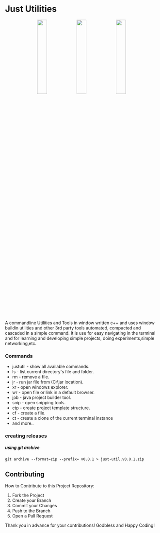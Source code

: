  # Just Utilities
 
 <p align="center">
  <img width="25%" height="25%" src="https://github.com/marcuwynu23/just-utility/blob/main/docs/images/1.jpg" />
   <img width="25%" height="25%" src="https://github.com/marcuwynu23/just-utility/blob/main/docs/images/2.jpg" />
    <img width="25%" height="25%" src="https://github.com/marcuwynu23/just-utility/blob/main/docs/images/3.jpg" />
</p>
 
 A commandline Utilities and Tools in window written c++ and uses window buildin utilities and other 3rd party tools 
 automated, compacted and cascaded in a simple command. It is use for easy navigating in the terminal and for learning 
 and developing simple projects, doing experiments,simple networking,etc.
### Commands
- justutil - show all available commands.
- ls - list current directory's file and folder.
- rm - remove a file.
- jr - run jar file from (C:\jar location).
- xr - open windows explorer.
- wr - open file or link in a default browser.
- jpb - java project builder tool.
- snip - open snipping tools.
- ctp - create project template structure.
- cf - create a file.
- ct - create a clone of the current terminal instance
- and more..
### creating releases

##### using git archive
``git archive --format=zip --prefix= v0.0.1 > just-util.v0.0.1.zip``

## Contributing
How to Contribute to this Project Repository:
1. Fork the Project
2. Create your Branch 
3. Commit your Changes 
4. Push to the Branch 
5. Open a Pull Request


Thank you in advance for your contributions! Godbless and Happy Coding! 
